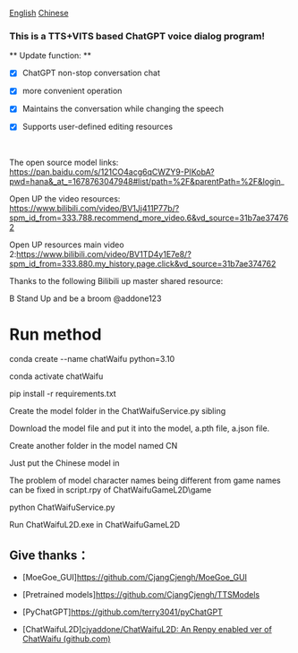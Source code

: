 



[English](eng-README.md "English") [Chinese](README.md "Chinese")







 ### This is a TTS+VITS based ChatGPT voice dialog program!





** Update function: **

* [x] ChatGPT non-stop conversation chat

* [x] more convenient operation

* [x] Maintains the conversation while changing the speech

* [x] Supports user-defined editing resources

<br>

The open source model links: https://pan.baidu.com/s/121CO4acg6qCWZY9-PIKobA?pwd=hana&_at_=1678763047948#list/path=%2F&parentPath=%2F&login_  <br>

Open UP the video resources: https://www.bilibili.com/video/BV1Jj411P77b/?spm_id_from=333.788.recommend_more_video.6&vd_source=31b7ae374762  <br>

Open UP resources main video 2:https://www.bilibili.com/video/BV1TD4y1E7e8/?spm_id_from=333.880.my_history.page.click&vd_source=31b7ae374762   <br>

Thanks to the following Bilibili up master shared resource: <br>

B Stand Up and be a broom @addone123



# Run method



conda create --name chatWaifu python=3.10 <br>

conda activate chatWaifu <br>

pip install -r requirements.txt <br>

Create the model folder in the ChatWaifuService.py sibling <br>

Download the model file and put it into the model, a.pth file, a.json file. <br>

Create another folder in the model named CN <br>

Just put the Chinese model in <br>

The problem of model character names being different from game names can be fixed in script.rpy of ChatWaifuGameL2D\game <br>

 

python ChatWaifuService.py <br>

Run ChatWaifuL2D.exe in ChatWaifuGameL2D <br>







## <span id="915">Give thanks：</span> 

- [MoeGoe_GUI]https://github.com/CjangCjengh/MoeGoe_GUI

- [Pretrained models]https://github.com/CjangCjengh/TTSModels

- [PyChatGPT]https://github.com/terry3041/pyChatGPT <br>

- [ChatWaifuL2D][cjyaddone/ChatWaifuL2D:  An Renpy enabled ver of ChatWaifu (github.com)](https://github.com/cjyaddone/ChatWaifuL2D)

 
